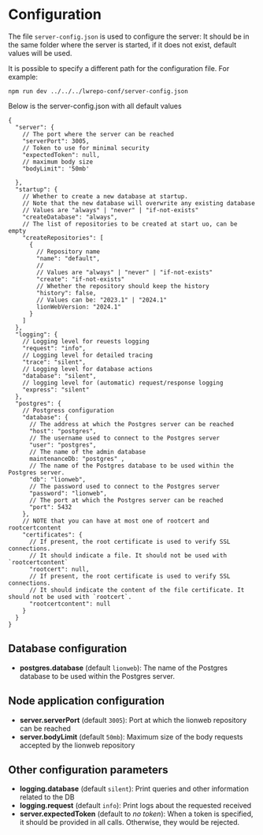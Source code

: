 # Configuration

The file `server-config.json` is used to configure the server:
It should be in the same folder where the server is started, if it does not exist, default values will be used.

It is possible to specify a different path for the configuration file.
For example:
```
npm run dev ../../../lwrepo-conf/server-config.json
```

Below is the server-config.json with all default values

````json5
{
  "server": {
    // The port where the server can be reached
    "serverPort": 3005,
    // Token to use for minimal security
    "expectedToken": null,
    // maximum body size
    "bodyLimit": '50mb'

  },
  "startup": {
    // Whether to create a new database at startup.
    // Note that the new database will overwrite any existing database  
    // Values are "always" | "never" | "if-not-exists"
    "createDatabase": "always",
    // The list of repositories to be created at start uo, can be empty
    "createRepositories": [
      {
        // Repository name
        "name": "default",
        //
        // Values are "always" | "never" | "if-not-exists"
        "create": "if-not-exists"
        // Whether the repository should keep the history
        "history": false,
        // Values can be: "2023.1" | "2024.1"
        lionWebVersion: "2024.1"
      }
    ]
  },
  "logging": {
    // Logging level for reuests logging
    "request": "info",
    // Logging level for detailed tracing
    "trace": "silent",
    // Logging level for database actions
    "database": "silent",
    // logging level for (automatic) request/response logging
    "express": "silent"
  },
  "postgres": {
    // Postgress configuration
    "database": {
      // The address at which the Postgres server can be reached
      "host": "postgres",
      // The username used to connect to the Postgres server
      "user": "postgres",
      // The name of the admin database
      maintenanceDb: "postgres" ,
      // The name of the Postgres database to be used within the Postgres server.
      "db": "lionweb",
      // The password used to connect to the Postgres server
      "password": "lionweb",
      // The port at which the Postgres server can be reached
      "port": 5432
    },
    // NOTE that you can have at most one of rootcert and rootcertcontent
    "certificates": {
      // If present, the root certificate is used to verify SSL connections. 
      // It should indicate a file. It should not be used with `rootcertcontent`
      "rootcert": null,
      // If present, the root certificate is used to verify SSL connections.
      // It should indicate the content of the file certificate. It should not be used with `rootcert`.
      "rootcertcontent": null
    }
  }
}

````

## Database configuration

* **postgres.database** (default `lionweb`): The name of the Postgres database to be used within the Postgres server.

## Node application configuration

* **server.serverPort** (default `3005`): Port at which the lionweb repository can be reached
* **server.bodyLimit** (default `50mb`): Maximum size of the body requests accepted by the lionweb repository

## Other configuration parameters

* **logging.database** (default `silent`): Print queries and other information related to the DB
* **logging.request** (default `info`): Print logs about the requested received
* **server.expectedToken** (default to _no token_): When a token is specified, it should be provided in all calls. 
  Otherwise, they would be rejected.

